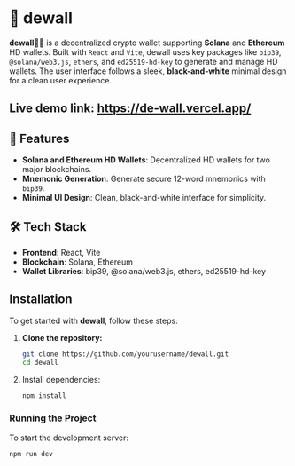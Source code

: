 # 🚀 dewall

**dewall⛓️‍💥** is a decentralized crypto wallet supporting **Solana** and **Ethereum** HD wallets. Built with `React` and `Vite`, dewall uses key packages like `bip39`, `@solana/web3.js`, `ethers`, and `ed25519-hd-key` to generate and manage HD wallets. The user interface follows a sleek, **black-and-white** minimal design for a clean user experience.

## Live demo link: https://de-wall.vercel.app/ 

## 🌟 Features

- **Solana and Ethereum HD Wallets**: Decentralized HD wallets for two major blockchains.
- **Mnemonic Generation**: Generate secure 12-word mnemonics with `bip39`.
- **Minimal UI Design**: Clean, black-and-white interface for simplicity.

## 🛠️ Tech Stack

- **Frontend**: React, Vite
- **Blockchain**: Solana, Ethereum
- **Wallet Libraries**: bip39, @solana/web3.js, ethers, ed25519-hd-key

## Installation

To get started with **dewall**, follow these steps:

1. **Clone the repository:**
   ```bash
   git clone https://github.com/yourusername/dewall.git
   cd dewall
    ```
   
2. Install dependencies:

    ```bash
    npm install
    ```

### Running the Project

To start the development server:

```bash
npm run dev
